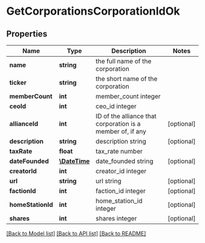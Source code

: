 # GetCorporationsCorporationIdOk

## Properties
Name | Type | Description | Notes
------------ | ------------- | ------------- | -------------
**name** | **string** | the full name of the corporation | 
**ticker** | **string** | the short name of the corporation | 
**memberCount** | **int** | member_count integer | 
**ceoId** | **int** | ceo_id integer | 
**allianceId** | **int** | ID of the alliance that corporation is a member of, if any | [optional] 
**description** | **string** | description string | [optional] 
**taxRate** | **float** | tax_rate number | 
**dateFounded** | [**\DateTime**](\DateTime.md) | date_founded string | [optional] 
**creatorId** | **int** | creator_id integer | 
**url** | **string** | url string | [optional] 
**factionId** | **int** | faction_id integer | [optional] 
**homeStationId** | **int** | home_station_id integer | [optional] 
**shares** | **int** | shares integer | [optional] 

[[Back to Model list]](../README.md#documentation-for-models) [[Back to API list]](../README.md#documentation-for-api-endpoints) [[Back to README]](../README.md)


